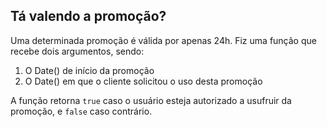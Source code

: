 
## Tá valendo a promoção?

Uma determinada promoção é válida por apenas 24h. Fiz uma função que recebe dois argumentos, sendo:
1. O Date() de início da promoção
2. O Date() em que o cliente solicitou o uso desta promoção

A função retorna `true` caso o usuário esteja autorizado a usufruir da promoção, e `false` caso contrário.
